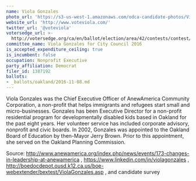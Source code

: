 ```yaml
---
name: Viola Gonzales
photo_url: 'https://s3-us-west-1.amazonaws.com/odca-candidate-photos/Viola-Gonzales.png'
website_url: 'http://www.voteviola.com/'
twitter_url: '@voteviola'
votersedge_url: >-
  http://votersedge.org/ca/en/ballot/election/area/42/contests/contest/13237/candidate/130760?&county=Alameda%20County&election_authority_id=1
committee_name: Viola Gonzales for City Council 2016
is_accepted_expenditure_ceiling: true
is_incumbent: false
occupation: Nonprofit Executive
party_affiliation: Democrat
filer_id: 1387192
ballots:
- _ballots/oakland/2016-11-08.md
---
```

Viola Gonzales was the Chief Executive Officer of AnewAmerica Community Corporation, a non-profit that helps immigrants and refugees start small and micro-businesses. Gonzales has been Executive Director for a non-profit residential program for developmentally disabled kids based in Oakland for the past eight years. Her volunteer service has included corporate advisory, nonprofit and civic boards. In 2002, Gonzales was appointed to the Oakland Board of Education by then-Mayor Jerry Brown. Prior to this appointment, she served on the Oakland Planning Commission. 

Source: http://www.anewamerica.org/index.php/news/events/173-changes-in-leadership-at-anewamerica , https://www.linkedin.com/in/violagonzales , http://boedocdepot.ousd.k12.ca.us/boe-webextender/bextest/ViolaGonzales.asp , and candidate survey
